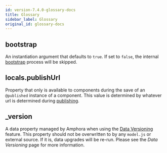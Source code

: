 ```yaml
---
id: version-7.4.0-glossary-docs
title: Glossary
sidebar_label: Glossary
original_id: glossary-docs
---
```

## bootstrap

An instantiation argument that defaults to `true`. If set to `false`, the internal [bootstrap](bootstrap) process will be skipped.

## locals.publishUrl

Property that only is available to components during the save of an `@published` instance of a component. This value is determined by whatever url is determined during [publishing](publish#setting-publish-rules).

## _version

A data property managed by Amphora when using the [Data Versioning](data_versioning) feature. This property should not be overwritten to by any `model.js` or external source. If it is, data upgrades will be re-run. Please see the _Data Versioning_ page for more information.
